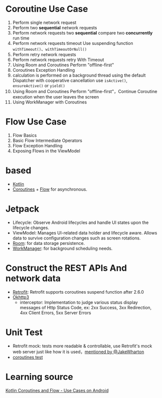 # Coroutine Use Case

1. Perform single network request
2. Perform two **sequential** network requests
3. Perform network requests two **sequential** compare two **concurrently** run time
4. Perform network requests timeout Use suspending function `withTimeout()`、`withTimeoutOrNull()`
5. Perform retry network requests
6. Perform network requests retry With Timeout
7. Using Room and Coroutines Perform "offline-first"
8. Coroutines Exception Handling
9. calculation is performed on a background thread using the default Dispatcher with cooperative cancellation use `isActive()`, `ensureActive()` or `yield()`
10. Using Room and Coroutines Perform "offline-first"，Continue Coroutine execution when the user leaves the screen 
11. Using WorkManager with Coroutines

# Flow Use Case

1. Flow Basics
2. Basic Flow Intermediate Operators
3. Flow Exception Handling
4. Exposing Flows in the ViewModel

# based

- [Kotlin](https://kotlinlang.org/)
- [Coroutines](https://github.com/Kotlin/kotlinx.coroutines) + [Flow](https://kotlin.github.io/kotlinx.coroutines/kotlinx-coroutines-core/kotlinx.coroutines.flow/)
  for asynchronous.

# Jetpack

- Lifecycle: Observe Android lifecycles and handle UI states upon the lifecycle changes.
- ViewModel: Manages UI-related data holder and lifecycle aware. Allows data to survive
  configuration changes such as screen rotations.
- [Room](https://developer.android.com/topic/libraries/architecture/room): for data storage
  persistence.
- [WorkManager](https://developer.android.com/topic/libraries/architecture/workmanager): for
  background scheduling needs.

# Construct the REST APIs And network data

- [Retrofit](https://github.com/square/retrofit): Retrofit supports coroutines suspend function
  after 2.6.0
- [Okhttp3](https://github.com/square/okhttp)
    - interceptor: Implementation to judge various status display messages of Http Status Code, ex:
      2xx Success, 3xx Redirection, 4xx Client Errors, 5xx Server Errors

# Unit Test

- Retrofit mock: tests more readable & controllable, use Retrofit's mock web server just like how it
  is
  used，[mentioned by @JakeWharton](https://github.com/square/retrofit/issues/1413#issuecomment-168905741)
- [coroutines test](https://developer.android.com/kotlin/coroutines/test#additional-resources)

# Learning source

[Kotlin Coroutines and Flow - Use Cases on Android](https://github.com/LukasLechnerDev/Kotlin-Coroutines-and-Flow-UseCases-on-Android?tab=readme-ov-file)
